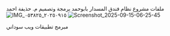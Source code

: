 ملفات مشروع نظام فندق المسدار بابوحمد برمجة وتصميم م. حذيفة احمد
![IMG_٢٠٢٥٠٩١٥_٠٥٣٨٢٥](https://github.com/user-attachments/assets/63076601-3375-4f18-a941-54cb5c8871a3)
![Screenshot_2025-09-15-06-25-45](https://github.com/user-attachments/assets/f251688a-8737-46ab-9738-6a9772a82c0c)


مبرمج تطبيقات ويب سوداني 
